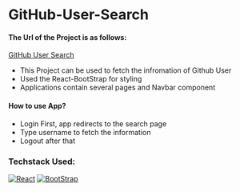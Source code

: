 # GitHub-User-Search

#### The Url of the Project is as follows:
[GitHub User Search](https://hafizkh.github.io/Github-User-Search)

- This Project can be used to fetch the infromation of Github User
- Used the React-BootStrap for styling
- Applications contain several pages and Navbar component

#### How to use App?

- Login First, app redirects to the search page
- Type username to fetch the information 
- Logout after that

### Techstack Used:
<p>
<a href="#"><img alt="React" src="https://img.shields.io/badge/React%20-61DAFB.svg?logo=react&logoColor=white"></a>
 <a href="#"><img alt="BootStrap" src="https://img.shields.io/badge/BootStrap-7952B3.svg?logo=BootStrap&logoColor=white"></a>
</p>

